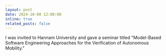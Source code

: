 ```yaml
---
layout: post
date: 2024-10-08 12:00:00
inline: true
related_posts: false
---
```


I was invited to Hannam University and gave a seminar titled "Model-Based Software Engineering Approaches for the Verification of Autonomous Mobility."
